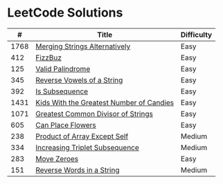 # LeetCode Solutions

|  #  |  Title  |  Difficulty  |
|------|---------|-----------------|
|  1768 |  [Merging Strings Alternatively](https://leetcode.com/problems/merge-strings-alternately/) |  Easy  |
|  412  |  [FizzBuz](https://leetcode.com/problems/fizz-buzz/description/)  |  Easy  |
|  125  |  [Valid Palindrome](https://leetcode.com/problems/valid-palindrome/description/) |   Easy    |
|  345  |  [Reverse Vowels of a String](https://leetcode.com/problems/reverse-vowels-of-a-string/description/)    |   Easy    |
|  392  |  [Is Subsequence](https://leetcode.com/problems/is-subsequence/description/)    |    Easy    |
|   1431   | [Kids With the Greatest Number of Candies](https://leetcode.com/problems/kids-with-the-greatest-number-of-candies/description/)    |   Easy    |
|  1071  | [Greatest Common Divisor of Strings](https://leetcode.com/problems/greatest-common-divisor-of-strings/description/)  | Easy   |
|   605 |   [Can Place Flowers](https://leetcode.com/problems/can-place-flowers/description/)   |   Easy    |
|   238 |   [Product of Array Except Self](https://leetcode.com/problems/product-of-array-except-self/description/)  |   Medium  |
|   334 |   [Increasing Triplet Subsequence](https://leetcode.com/problems/increasing-triplet-subsequence/description/)  |   Medium  |
|   283 |   [Move Zeroes](https://leetcode.com/problems/move-zeroes/description/) |   Easy    |
|   151 |   [Reverse Words in a String](https://leetcode.com/problems/reverse-words-in-a-string/description/)   |   Medium  |
